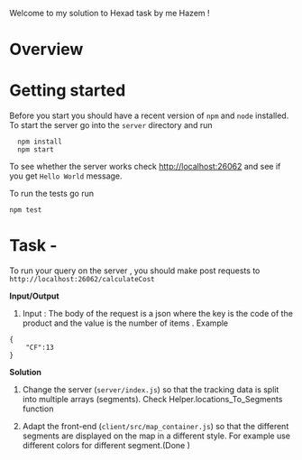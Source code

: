 Welcome to my solution to Hexad task by me Hazem !


# Overview



# Getting started
Before you start you should have a recent version of `npm` and `node`
installed.
To start the server go into the `server` directory and run
```
  npm install
  npm start
```
To see whether the server works check <http://localhost:26062> and see if you
get `Hello World` message.

To run the tests go run
```
npm test
```


# Task -
To run your query on the server , you should make post requests to `http://localhost:26062/calculateCost`

**Input/Output**
1. Input : The body of the request is a json where the key is the code of the product and the value is the number of items .
Example
```
{
	"CF":13
}
```
**Solution**
1. Change the server (`server/index.js`) so that the tracking data is
split into multiple arrays (segments). Check Helper.locations_To_Segments function

2. Adapt the front-end (`client/src/map_container.js`) so that the different
segments are displayed on the map in a different style. For example use
different colors for different segment.(Done )

